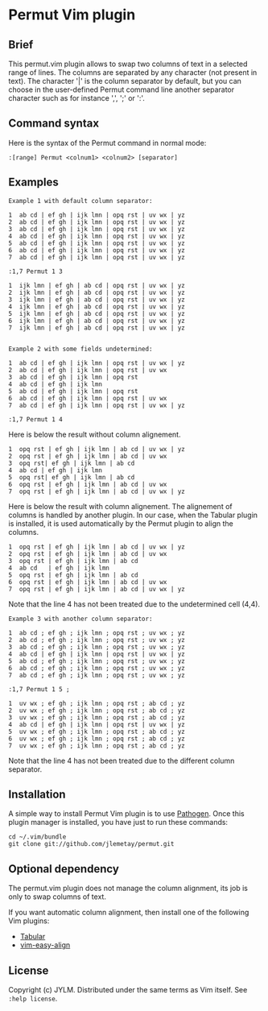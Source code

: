 Permut Vim plugin
=================

Brief
-----

This permut.vim plugin allows to swap two columns of text in a selected range
of lines.  The columns are separated by any character (not present in text).
The character '|' is the column separator by default, but you can choose in
the user-defined Permut command line another separator character such as for
instance ',', ';' or ':'.


Command syntax
--------------

Here is the syntax of the Permut command in normal mode:

    :[range] Permut <colnum1> <colnum2> [separator]



Examples
--------

    Example 1 with default column separator:

    1  ab cd | ef gh | ijk lmn | opq rst | uv wx | yz
    2  ab cd | ef gh | ijk lmn | opq rst | uv wx | yz
    3  ab cd | ef gh | ijk lmn | opq rst | uv wx | yz
    4  ab cd | ef gh | ijk lmn | opq rst | uv wx | yz
    5  ab cd | ef gh | ijk lmn | opq rst | uv wx | yz
    6  ab cd | ef gh | ijk lmn | opq rst | uv wx | yz
    7  ab cd | ef gh | ijk lmn | opq rst | uv wx | yz

    :1,7 Permut 1 3

    1  ijk lmn | ef gh | ab cd | opq rst | uv wx | yz
    2  ijk lmn | ef gh | ab cd | opq rst | uv wx | yz
    3  ijk lmn | ef gh | ab cd | opq rst | uv wx | yz
    4  ijk lmn | ef gh | ab cd | opq rst | uv wx | yz
    5  ijk lmn | ef gh | ab cd | opq rst | uv wx | yz
    6  ijk lmn | ef gh | ab cd | opq rst | uv wx | yz
    7  ijk lmn | ef gh | ab cd | opq rst | uv wx | yz


    Example 2 with some fields undetermined:

    1  ab cd | ef gh | ijk lmn | opq rst | uv wx | yz
    2  ab cd | ef gh | ijk lmn | opq rst | uv wx
    3  ab cd | ef gh | ijk lmn | opq rst
    4  ab cd | ef gh | ijk lmn
    5  ab cd | ef gh | ijk lmn | opq rst
    6  ab cd | ef gh | ijk lmn | opq rst | uv wx
    7  ab cd | ef gh | ijk lmn | opq rst | uv wx | yz

    :1,7 Permut 1 4

Here is below the result without column alignement.

    1  opq rst | ef gh | ijk lmn | ab cd | uv wx | yz
    2  opq rst | ef gh | ijk lmn | ab cd | uv wx
    3  opq rst| ef gh | ijk lmn | ab cd 
    4  ab cd | ef gh | ijk lmn
    5  opq rst| ef gh | ijk lmn | ab cd 
    6  opq rst | ef gh | ijk lmn | ab cd | uv wx
    7  opq rst | ef gh | ijk lmn | ab cd | uv wx | yz

Here is below the result with column alignement.
The alignement of columns is handled by another plugin.
In our case, when the Tabular plugin is installed,
it is used automatically by the Permut plugin to align the columns.

    1  opq rst | ef gh | ijk lmn | ab cd | uv wx | yz
    2  opq rst | ef gh | ijk lmn | ab cd | uv wx
    3  opq rst | ef gh | ijk lmn | ab cd
    4  ab cd   | ef gh | ijk lmn
    5  opq rst | ef gh | ijk lmn | ab cd
    6  opq rst | ef gh | ijk lmn | ab cd | uv wx
    7  opq rst | ef gh | ijk lmn | ab cd | uv wx | yz

Note that the line 4 has not been treated due to
the undetermined cell (4,4).


    Example 3 with another column separator:

    1  ab cd ; ef gh ; ijk lmn ; opq rst ; uv wx ; yz
    2  ab cd ; ef gh ; ijk lmn ; opq rst ; uv wx ; yz
    3  ab cd ; ef gh ; ijk lmn ; opq rst ; uv wx ; yz
    4  ab cd | ef gh | ijk lmn | opq rst | uv wx | yz
    5  ab cd ; ef gh ; ijk lmn ; opq rst ; uv wx ; yz
    6  ab cd ; ef gh ; ijk lmn ; opq rst ; uv wx ; yz
    7  ab cd ; ef gh ; ijk lmn ; opq rst ; uv wx ; yz

    :1,7 Permut 1 5 ;

    1  uv wx ; ef gh ; ijk lmn ; opq rst ; ab cd ; yz
    2  uv wx ; ef gh ; ijk lmn ; opq rst ; ab cd ; yz
    3  uv wx ; ef gh ; ijk lmn ; opq rst ; ab cd ; yz
    4  ab cd | ef gh | ijk lmn | opq rst | uv wx | yz
    5  uv wx ; ef gh ; ijk lmn ; opq rst ; ab cd ; yz
    6  uv wx ; ef gh ; ijk lmn ; opq rst ; ab cd ; yz
    7  uv wx ; ef gh ; ijk lmn ; opq rst ; ab cd ; yz

Note that the line 4 has not been treated due to
the different column separator.


Installation
------------

A simple way to install Permut Vim plugin is to use
[Pathogen](https://github.com/tpope/vim-pathogen).
Once this plugin manager is installed, you have just to
run these commands:

    cd ~/.vim/bundle
    git clone git://github.com/jlemetay/permut.git


Optional dependency
-------------------

The permut.vim plugin does not manage the column alignment, its job is only
to swap columns of text.

If you want automatic column alignment, then install one of the following Vim plugins:
- [Tabular](https://github.com/godlygeek/tabular)
- [vim-easy-align](https://github.com/junegunn/vim-easy-align)


License
-------
Copyright (c) JYLM. Distributed under the same terms as Vim itself. See `:help license`.


